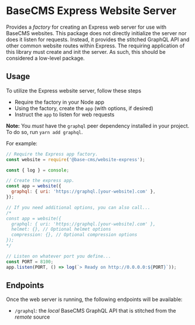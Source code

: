 # BaseCMS Express Website Server
Provides a _factory_ for creating an Express web server for use with BaseCMS websites. This package does not directly initialize the server nor does it listen for requests. Instead, it provides the stitched GraphQL API and other common website routes within Express. The requiring application of this library must create and init the server. As such, this should be considered a low-level package.

## Usage
To utilize the Express website server, follow these steps
- Require the factory in your Node app
- Using the factory, create the `app` (with options, if desired)
- Instruct the `app` to listen for web requests

**Note:** You _must_ have the `graphql` peer dependency installed in your project. To do so, run `yarn add graphql`.

For example:

```js
// Require the Express app factory.
const website = require('@base-cms/website-express');

const { log } = console;

// Create the express app.
const app = website({
  graphql: { uri: 'https://graphql.[your-website].com' },
});

// If you need additional options, you can also call...
/*
const app = website({
  graphql: { uri: 'https://graphql.[your-website].com' },
  helmet: {}, // Optional helmet options
  compression: {}, // Optional compression options
});
*/

// Listen on whatever port you define...
const PORT = 8100;
app.listen(PORT, () => log(`> Ready on http://0.0.0.0:${PORT}`));
```

## Endpoints
Once the web server is running, the following endpoints will be available:
- `/graphql`: the _local_ BaseCMS GraphQL API that is stitched from the _remote_ source

